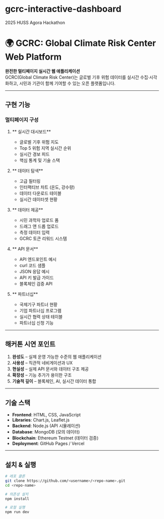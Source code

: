 # gcrc-interactive-dashboard
2025 HUSS Agora Hackathon

# 🌍 GCRC: Global Climate Risk Center Web Platform

**완전한 멀티페이지 실시간 웹 애플리케이션**  
GCRC(Global Climate Risk Center)는 글로벌 기후 위험 데이터를 실시간 수집·시각화하고, 시민과 기관이 함께 기여할 수 있는 오픈 플랫폼입니다.

---

##  구현 기능

###  멀티페이지 구성
1. ** 실시간 대시보드**
   - 글로벌 기후 위험 지도
   - Top 5 위험 지역 실시간 순위
   - 실시간 경보 피드
   - 핵심 통계 및 기술 스택

2. ** 데이터 탐색**
   - 고급 필터링
   - 인터랙티브 차트 (온도, 강수량)
   - 데이터 다운로드 테이블
   - 실시간 데이터셋 현황

3. ** 데이터 제공**
   - 시민 과학자 업로드 폼
   - 드래그 앤 드롭 업로드
   - 측정 데이터 입력
   - GCRC 토큰 리워드 시스템

4. ** API 문서**
   - API 엔드포인트 예시
   - curl 코드 샘플
   - JSON 응답 예시
   - API 키 발급 가이드
   - 블록체인 검증 API

5. ** 파트너십**
   - 국제기구 파트너 현황
   - 기업 파트너십 프로그램
   - 실시간 협력 상태 테이블
   - 파트너십 신청 기능

---

##  해커톤 시연 포인트
1. **완성도** – 실제 운영 가능한 수준의 웹 애플리케이션
2. **사용성** – 직관적 네비게이션과 UX
3. **현실성** – 실제 API 문서와 데이터 구조 제공
4. **확장성** – 기능 추가가 용이한 구조
5. **기술적 깊이** – 블록체인, AI, 실시간 데이터 통합

---

##  기술 스택
- **Frontend**: HTML, CSS, JavaScript
- **Libraries**: Chart.js, Leaflet.js
- **Backend**: Node.js (API 시뮬레이션)
- **Database**: MongoDB (모의 데이터)
- **Blockchain**: Ethereum Testnet (데이터 검증)
- **Deployment**: GitHub Pages / Vercel

---

##  설치 & 실행
```bash
# 레포 클론
git clone https://github.com/<username>/<repo-name>.git
cd <repo-name>

# 의존성 설치
npm install

# 로컬 실행
npm run dev
